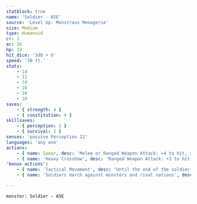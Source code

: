 ```yaml
---
statblock: true
name: 'Soldier - A5E'
source: 'Level Up: Monstrous Menagerie'
size: Medium
type: Humanoid
cr: 1
ac: 16
hp: 19
hit_dice: '3d8 + 6'
speed: '30 ft.'
stats:
    - 14
    - 12
    - 14
    - 10
    - 10
    - 10
saves:
    - { strength: 4 }
    - { constitution: 4 }
skillsaves:
    - { perception: 2 }
    - { survival: 2 }
senses: 'passive Perception 12'
languages: 'any one'
actions:
    - { name: Spear, desc: 'Melee or Ranged Weapon Attack: +4 to hit, reach 5 ft. or range 20/60 ft., one target. Hit: 5 (1d6 + 2) piercing damage, or 9 (2d6 + 2) piercing damage if within 5 feet of an ally that is not incapacitated.' }
    - { name: 'Heavy Crossbow', desc: 'Ranged Weapon Attack: +3 to hit, range 100/400 ft., one target. Hit: 6 (1d10 + 1) piercing damage.' }
'bonus actions':
    - { name: 'Tactical Movement', desc: "Until the end of the soldier's turn, their Speed is halved and their movement doesn't provoke opportunity attacks." }
    - { name: 'Soldiers march against monsters and rival nations', desc: 'Soldiers are tougher and more organized than city guards.' }

---
```

```statblock
monster: Soldier - A5E
```
